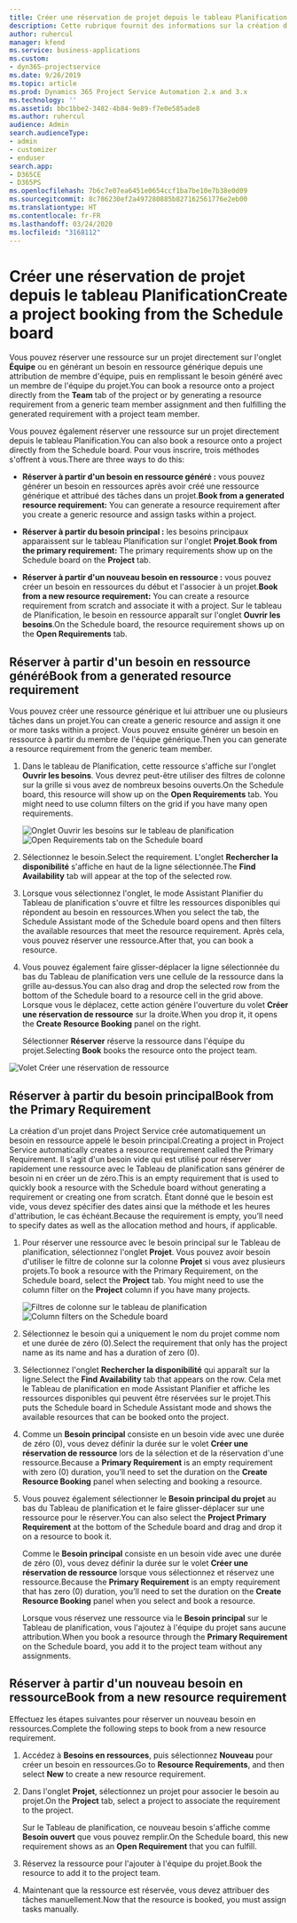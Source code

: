 ```yaml
---
title: Créer une réservation de projet depuis le tableau Planification
description: Cette rubrique fournit des informations sur la création d'une réservation de projet dans le tableau de planification.
author: ruhercul
manager: kfend
ms.service: business-applications
ms.custom:
- dyn365-projectservice
ms.date: 9/26/2019
ms.topic: article
ms.prod: Dynamics 365 Project Service Automation 2.x and 3.x
ms.technology: ''
ms.assetid: bbc1bbe2-3482-4b84-9e89-f7e0e585ade8
ms.author: ruhercul
audience: Admin
search.audienceType:
- admin
- customizer
- enduser
search.app:
- D365CE
- D365PS
ms.openlocfilehash: 7b6c7e07ea6451e0654ccf1ba7be10e7b38e0d09
ms.sourcegitcommit: 8c786230ef2a497280885b827162561776e2eb00
ms.translationtype: HT
ms.contentlocale: fr-FR
ms.lasthandoff: 03/24/2020
ms.locfileid: "3168112"
---
```

# <a name="create-a-project-booking-from-the-schedule-board"></a><span data-ttu-id="8d813-103">Créer une réservation de projet depuis le tableau Planification</span><span class="sxs-lookup"><span data-stu-id="8d813-103">Create a project booking from the Schedule board</span></span>

<span data-ttu-id="8d813-104">Vous pouvez réserver une ressource sur un projet directement sur l'onglet **Équipe** ou en générant un besoin en ressource générique depuis une attribution de membre d'équipe, puis en remplissant le besoin généré avec un membre de l'équipe du projet.</span><span class="sxs-lookup"><span data-stu-id="8d813-104">You can book a resource onto a project directly from the **Team** tab of the project or by generating a resource requirement from a generic team member assignment and then fulfilling the generated requirement with a project team member.</span></span>

<span data-ttu-id="8d813-105">Vous pouvez également réserver une ressource sur un projet directement depuis le tableau Planification.</span><span class="sxs-lookup"><span data-stu-id="8d813-105">You can also book a resource onto a project directly from the Schedule board.</span></span> <span data-ttu-id="8d813-106">Pour vous inscrire, trois méthodes s'offrent à vous.</span><span class="sxs-lookup"><span data-stu-id="8d813-106">There are three ways to do this:</span></span>

- <span data-ttu-id="8d813-107">**Réserver à partir d'un besoin en ressource généré :** vous pouvez générer un besoin en ressources après avoir créé une ressource générique et attribué des tâches dans un projet.</span><span class="sxs-lookup"><span data-stu-id="8d813-107">**Book from a generated resource requirement:** You can generate a resource requirement after you create a generic resource and assign tasks within a project.</span></span>

- <span data-ttu-id="8d813-108">**Réserver à partir du besoin principal :** les besoins principaux apparaissent sur le tableau Planification sur l'onglet **Projet**.</span><span class="sxs-lookup"><span data-stu-id="8d813-108">**Book from the primary requirement:** The primary requirements show up on the Schedule board on the **Project** tab.</span></span> 

- <span data-ttu-id="8d813-109">**Réserver à partir d'un nouveau besoin en ressource :** vous pouvez créer un besoin en ressources du début et l'associer à un projet.</span><span class="sxs-lookup"><span data-stu-id="8d813-109">**Book from a new resource requirement:** You can create a resource requirement from scratch and associate it with a project.</span></span> <span data-ttu-id="8d813-110">Sur le tableau de Planification, le besoin en ressource apparaît sur l'onglet **Ouvrir les besoins**.</span><span class="sxs-lookup"><span data-stu-id="8d813-110">On the Schedule board, the resource requirement shows up on the **Open Requirements** tab.</span></span>

## <a name="book-from-a-generated-resource-requirement"></a><span data-ttu-id="8d813-111">Réserver à partir d'un besoin en ressource généré</span><span class="sxs-lookup"><span data-stu-id="8d813-111">Book from a generated resource requirement</span></span>

<span data-ttu-id="8d813-112">Vous pouvez créer une ressource générique et lui attribuer une ou plusieurs tâches dans un projet.</span><span class="sxs-lookup"><span data-stu-id="8d813-112">You can create a generic resource and assign it one or more tasks within a project.</span></span> <span data-ttu-id="8d813-113">Vous pouvez ensuite générer un besoin en ressource à partir du membre de l'équipe générique.</span><span class="sxs-lookup"><span data-stu-id="8d813-113">Then you can generate a resource requirement from the generic team member.</span></span> 

1.  <span data-ttu-id="8d813-114">Dans le tableau de Planification, cette ressource s'affiche sur l'onglet **Ouvrir les besoins**. Vous devrez peut-être utiliser des filtres de colonne sur la grille si vous avez de nombreux besoins ouverts.</span><span class="sxs-lookup"><span data-stu-id="8d813-114">On the Schedule board, this resource will show up on the **Open Requirements** tab. You might need to use column filters on the grid if you have many open requirements.</span></span> 

    <span data-ttu-id="8d813-115">![Onglet Ouvrir les besoins sur le tableau de planification](media/FAQ-Project-Booking-Schedule-Board-1.png "Capture d'écran du tableau Réservations et attributions")</span><span class="sxs-lookup"><span data-stu-id="8d813-115">![Open Requirements tab on the Schedule board](media/FAQ-Project-Booking-Schedule-Board-1.png "Screenshot of bookings and assignments table")</span></span>

2. <span data-ttu-id="8d813-116">Sélectionnez le besoin.</span><span class="sxs-lookup"><span data-stu-id="8d813-116">Select the requirement.</span></span> <span data-ttu-id="8d813-117">L'onglet **Rechercher la disponibilité** s'affiche en haut de la ligne sélectionnée.</span><span class="sxs-lookup"><span data-stu-id="8d813-117">The **Find Availability** tab will appear at the top of the selected row.</span></span>
 
3. <span data-ttu-id="8d813-118">Lorsque vous sélectionnez l'onglet, le mode Assistant Planifier du Tableau de planification s'ouvre et filtre les ressources disponibles qui répondent au besoin en ressources.</span><span class="sxs-lookup"><span data-stu-id="8d813-118">When you select the tab, the Schedule Assistant mode of the Schedule board opens and then filters the available resources that meet the resource requirement.</span></span> <span data-ttu-id="8d813-119">Après cela, vous pouvez réserver une ressource.</span><span class="sxs-lookup"><span data-stu-id="8d813-119">After that, you can book a resource.</span></span>

4. <span data-ttu-id="8d813-120">Vous pouvez également faire glisser-déplacer la ligne sélectionnée du bas du Tableau de planification vers une cellule de la ressource dans la grille au-dessus.</span><span class="sxs-lookup"><span data-stu-id="8d813-120">You can also drag and drop the selected row from the bottom of the Schedule board to a resource cell in the grid above.</span></span> <span data-ttu-id="8d813-121">Lorsque vous le déplacez, cette action génère l'ouverture du volet **Créer une réservation de ressource** sur la droite.</span><span class="sxs-lookup"><span data-stu-id="8d813-121">When you drop it, it opens the **Create Resource Booking** panel on the right.</span></span>

    <span data-ttu-id="8d813-122">Sélectionner **Réserver** réserve la ressource dans l'équipe du projet.</span><span class="sxs-lookup"><span data-stu-id="8d813-122">Selecting **Book** books the resource onto the project team.</span></span>

![Volet Créer une réservation de ressource](media/FAQ-Project-Booking-Schedule-Board-6.png "")
 

## <a name="book-from-the-primary-requirement"></a><span data-ttu-id="8d813-124">Réserver à partir du besoin principal</span><span class="sxs-lookup"><span data-stu-id="8d813-124">Book from the Primary Requirement</span></span>

<span data-ttu-id="8d813-125">La création d'un projet dans Project Service crée automatiquement un besoin en ressource appelé le besoin principal.</span><span class="sxs-lookup"><span data-stu-id="8d813-125">Creating a project in Project Service automatically creates a resource requirement called the Primary Requirement.</span></span> <span data-ttu-id="8d813-126">Il s'agit d'un besoin vide qui est utilisé pour réserver rapidement une ressource avec le Tableau de planification sans générer de besoin ni en créer un de zéro.</span><span class="sxs-lookup"><span data-stu-id="8d813-126">This is an empty requirement that is used to quickly book a resource with the Schedule board without generating a requirement or creating one from scratch.</span></span> <span data-ttu-id="8d813-127">Étant donné que le besoin est vide, vous devez spécifier des dates ainsi que la méthode et les heures d'attribution, le cas échéant.</span><span class="sxs-lookup"><span data-stu-id="8d813-127">Because the requirement is empty, you’ll need to specify dates as well as the allocation method and hours, if applicable.</span></span> 

1. <span data-ttu-id="8d813-128">Pour réserver une ressource avec le besoin principal sur le Tableau de planification, sélectionnez l'onglet **Projet**. Vous pouvez avoir besoin d'utiliser le filtre de colonne sur la colonne **Projet** si vous avez plusieurs projets.</span><span class="sxs-lookup"><span data-stu-id="8d813-128">To book a resource with the Primary Requirement, on the Schedule board, select the **Project** tab. You might need to use the column filter on the **Project** column if you have many projects.</span></span>

   <span data-ttu-id="8d813-129">![Filtres de colonne sur le tableau de planification](media/FAQ-Project-Booking-Schedule-Board-2.png "Capture d'écran du tableau Réservations et attributions")</span><span class="sxs-lookup"><span data-stu-id="8d813-129">![Column filters on the Schedule board](media/FAQ-Project-Booking-Schedule-Board-2.png "Screenshot of bookings and assignments table")</span></span>

2. <span data-ttu-id="8d813-130">Sélectionnez le besoin qui a uniquement le nom du projet comme nom et une durée de zéro (0).</span><span class="sxs-lookup"><span data-stu-id="8d813-130">Select the requirement that only has the project name as its name and has a duration of zero (0).</span></span>

3. <span data-ttu-id="8d813-131">Sélectionnez l'onglet **Rechercher la disponibilité** qui apparaît sur la ligne.</span><span class="sxs-lookup"><span data-stu-id="8d813-131">Select the **Find Availability** tab that appears on the row.</span></span> <span data-ttu-id="8d813-132">Cela met le Tableau de planification en mode Assistant Planifier et affiche les ressources disponibles qui peuvent être réservées sur le projet.</span><span class="sxs-lookup"><span data-stu-id="8d813-132">This puts the Schedule board in Schedule Assistant mode and shows the available resources that can be booked onto the project.</span></span>

4. <span data-ttu-id="8d813-133">Comme un **Besoin principal** consiste en un besoin vide avec une durée de zéro (0), vous devez définir la durée sur le volet **Créer une réservation de ressource** lors de la sélection et de la réservation d'une ressource.</span><span class="sxs-lookup"><span data-stu-id="8d813-133">Because a **Primary Requirement** is an empty requirement with zero (0) duration, you’ll need to set the duration on the **Create Resource Booking** panel when selecting and booking a resource.</span></span>

5. <span data-ttu-id="8d813-134">Vous pouvez également sélectionner le **Besoin principal du projet** au bas du Tableau de planification et le faire glisser-déplacer sur une ressource pour le réserver.</span><span class="sxs-lookup"><span data-stu-id="8d813-134">You can also select the **Project Primary Requirement** at the bottom of the Schedule board and drag and drop it on a resource to book it.</span></span>
 
    <span data-ttu-id="8d813-135">Comme le **Besoin principal** consiste en un besoin vide avec une durée de zéro (0), vous devez définir la durée sur le volet **Créer une réservation de ressource** lorsque vous sélectionnez et réservez une ressource.</span><span class="sxs-lookup"><span data-stu-id="8d813-135">Because the **Primary Requirement** is an empty requirement that has zero (0) duration, you’ll need to set the duration on the **Create Resource Booking** panel when you select and book a resource.</span></span>
 
    <span data-ttu-id="8d813-136">Lorsque vous réservez une ressource via le **Besoin principal** sur le Tableau de planification, vous l'ajoutez à l'équipe du projet sans aucune attribution.</span><span class="sxs-lookup"><span data-stu-id="8d813-136">When you book a resource through the **Primary Requirement** on the Schedule board, you add it to the project team without any assignments.</span></span>
 
## <a name="book-from-a-new-resource-requirement"></a><span data-ttu-id="8d813-137">Réserver à partir d'un nouveau besoin en ressource</span><span class="sxs-lookup"><span data-stu-id="8d813-137">Book from a new resource requirement</span></span>
<span data-ttu-id="8d813-138">Effectuez les étapes suivantes pour réserver un nouveau besoin en ressources.</span><span class="sxs-lookup"><span data-stu-id="8d813-138">Complete the following steps to book from a new resource requirement.</span></span> 

1. <span data-ttu-id="8d813-139">Accédez à **Besoins en ressources**, puis sélectionnez **Nouveau** pour créer un besoin en ressources.</span><span class="sxs-lookup"><span data-stu-id="8d813-139">Go to **Resource Requirements**, and then select **New** to create a new resource requirement.</span></span>

2. <span data-ttu-id="8d813-140">Dans l'onglet **Projet**, sélectionnez un projet pour associer le besoin au projet.</span><span class="sxs-lookup"><span data-stu-id="8d813-140">On the **Project** tab, select a project to associate the requirement to the project.</span></span>
 
    <span data-ttu-id="8d813-141">Sur le Tableau de planification, ce nouveau besoin s'affiche comme **Besoin ouvert** que vous pouvez remplir.</span><span class="sxs-lookup"><span data-stu-id="8d813-141">On the Schedule board, this new requirement shows as an **Open Requirement** that you can fulfill.</span></span>

3. <span data-ttu-id="8d813-142">Réservez la ressource pour l'ajouter à l'équipe du projet.</span><span class="sxs-lookup"><span data-stu-id="8d813-142">Book the resource to add it to the project team.</span></span>

4. <span data-ttu-id="8d813-143">Maintenant que la ressource est réservée, vous devez attribuer des tâches manuellement.</span><span class="sxs-lookup"><span data-stu-id="8d813-143">Now that the resource is booked, you must assign tasks manually.</span></span>

